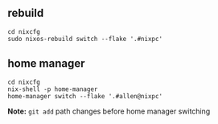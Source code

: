 ## rebuild
```
cd nixcfg
sudo nixos-rebuild switch --flake '.#nixpc'
```

## home manager
```
cd nixcfg
nix-shell -p home-manager
home-manager switch --flake '.#allen@nixpc'
```

**Note:** `git add` path changes before home manager switching
